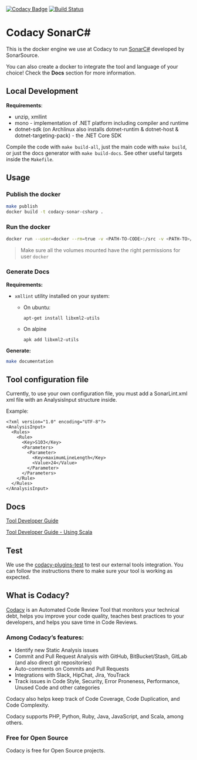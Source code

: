 [![Codacy Badge](https://api.codacy.com/project/badge/Grade/ff929008ec754fe790738a9a15821f93)](https://www.codacy.com/gh/codacy/codacy-sonar-csharp?utm_source=github.com&utm_medium=referral&utm_content=codacy/codacy-sonar-csharp&utm_campaign=Badge_Grade)
[![Build Status](https://circleci.com/gh/codacy/codacy-sonar-csharp.svg?style=shield&circle-token=:circle-token)](https://circleci.com/gh/codacy/codacy-sonar-csharp)

# Codacy SonarC#

This is the docker engine we use at Codacy to run [SonarC#](https://github.com/SonarSource/sonar-csharp) developed by SonarSource.

You can also create a docker to integrate the tool and language of your choice!
Check the **Docs** section for more information.

## Local Development

**Requirements**:
 - unzip, xmllint
 - mono - implementation of .NET platform including compiler and runtime
 - dotnet-sdk (on Archlinux also installs dotnet-runtim & dotnet-host & dotnet-targeting-pack) - the .NET Core SDK

Compile the code with `make build-all`, just the main code with `make build`, or just the docs generator with `make build-docs`.
See other useful targets inside the `Makefile`.


## Usage

### Publish the docker

```bash
make publish
docker build -t codacy-sonar-csharp .
```

### Run the docker

```bash
docker run --user=docker --rm=true -v <PATH-TO-CODE>:/src -v <PATH-TO>/.codacyrc:/.codacyrc codacy-sonar-csharp
```

> Make sure all the volumes mounted have the right permissions for user `docker`

### Generate Docs

**Requirements:**

-   `xmllint` utility installed on your system:

    -   On ubuntu:

            apt-get install libxml2-utils

    -   On alpine

            apk add libxml2-utils

**Generate:**

```sh
make documentation
```

## Tool configuration file

Currently, to use your own configuration file, you must add a SonarLint.xml xml file with an AnalysisInput structure inside.

Example:

    <?xml version="1.0" encoding="UTF-8"?>
    <AnalysisInput>
      <Rules>
        <Rule>
          <Key>S103</Key>
          <Parameters>
            <Parameter>
              <Key>maximumLineLength</Key>  
              <Value>24</Value>  
            </Parameter>
          </Parameters>
        </Rule>
      </Rules>
    </AnalysisInput>

## Docs

[Tool Developer Guide](https://support.codacy.com/hc/en-us/articles/207994725-Tool-Developer-Guide)

[Tool Developer Guide - Using Scala](https://support.codacy.com/hc/en-us/articles/207280379-Tool-Developer-Guide-Using-Scala)

## Test

We use the [codacy-plugins-test](https://github.com/codacy/codacy-plugins-test) to test our external tools integration.
You can follow the instructions there to make sure your tool is working as expected.

## What is Codacy?

[Codacy](https://www.codacy.com/) is an Automated Code Review Tool that monitors your technical debt, helps you improve your code quality, teaches best practices to your developers, and helps you save time in Code Reviews.

### Among Codacy’s features:

-   Identify new Static Analysis issues
-   Commit and Pull Request Analysis with GitHub, BitBucket/Stash, GitLab (and also direct git repositories)
-   Auto-comments on Commits and Pull Requests
-   Integrations with Slack, HipChat, Jira, YouTrack
-   Track issues in Code Style, Security, Error Proneness, Performance, Unused Code and other categories

Codacy also helps keep track of Code Coverage, Code Duplication, and Code Complexity.

Codacy supports PHP, Python, Ruby, Java, JavaScript, and Scala, among others.

### Free for Open Source

Codacy is free for Open Source projects.
